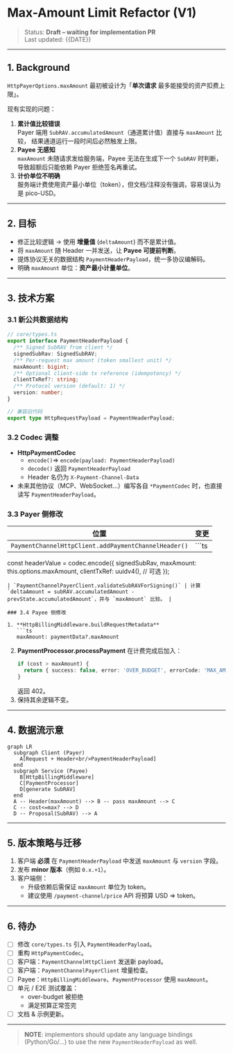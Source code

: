 # Max-Amount Limit Refactor (V1)

> Status: **Draft – waiting for implementation PR**  
> Last updated: {{DATE}}

---

## 1. Background

`HttpPayerOptions.maxAmount` 最初被设计为「**单次请求** 最多能接受的资产扣费上限」。

现有实现的问题：

1. **累计值比较错误**  
   Payer 端用 `SubRAV.accumulatedAmount`（通道累计值）直接与 `maxAmount` 比较，
   结果通道运行一段时间后必然触发上限。
2. **Payee 无感知**  
   `maxAmount` 未随请求发给服务端，Payee 无法在生成下一个 `SubRAV` 时判断，导致超额后只能依赖 Payer 拒绝签名再重试。
3. **计价单位不明确**  
   服务端计费使用资产最小单位（token），但文档/注释没有强调，容易误认为是 pico-USD。

---

## 2. 目标

* 修正比较逻辑 → 使用 **增量值** (`deltaAmount`) 而不是累计值。  
* 将 `maxAmount` 随 Header 一并发送，让 **Payee 可提前判断**。  
* 提炼协议无关的数据结构 `PaymentHeaderPayload`，统一多协议编解码。  
* 明确 `maxAmount` 单位：**资产最小计量单位**。

---

## 3. 技术方案

### 3.1 新公共数据结构

```ts
// core/types.ts
export interface PaymentHeaderPayload {
  /** Signed SubRAV from client */
  signedSubRav: SignedSubRAV;
  /** Per-request max amount (token smallest unit) */
  maxAmount: bigint;
  /** Optional client-side tx reference (idempotency) */
  clientTxRef?: string;
  /** Protocol version (default: 1) */
  version: number;
}

// 兼容旧代码
export type HttpRequestPayload = PaymentHeaderPayload;
```

### 3.2 Codec 调整

* **HttpPaymentCodec**
  * `encode()`⇒ `encode(payload: PaymentHeaderPayload)`
  * `decode()` 返回 `PaymentHeaderPayload`
  * Header 名仍为 `X-Payment-Channel-Data`
* 未来其他协议（MCP、WebSocket…）编写各自 `*PaymentCodec` 时，也直接读写 `PaymentHeaderPayload`。

### 3.3 Payer 侧修改

| 位置 | 变更 |
|------|------|
| `PaymentChannelHttpClient.addPaymentChannelHeader()` | ```ts
const headerValue = codec.encode({
  signedSubRav,
  maxAmount: this.options.maxAmount,
  clientTxRef: uuidv4(), // 可选
});
``` |
| `PaymentChannelPayerClient.validateSubRAVForSigning()` | 计算 `deltaAmount = subRAV.accumulatedAmount ‑ prevState.accumulatedAmount`，并与 `maxAmount` 比较。 |

### 3.4 Payee 侧修改

1. **HttpBillingMiddleware.buildRequestMetadata**
   ```ts
   maxAmount: paymentData?.maxAmount
   ```
2. **PaymentProcessor.processPayment** 在计费完成后加入：
   ```ts
   if (cost > maxAmount) {
     return { success: false, error: 'OVER_BUDGET', errorCode: 'MAX_AMOUNT_EXCEEDED', cost, ... };
   }
   ```
   返回 402。
3. 保持其余逻辑不变。

---

## 4. 数据流示意

```mermaid
graph LR
  subgraph Client (Payer)
    A[Request + Header<br/>PaymentHeaderPayload]
  end
  subgraph Service (Payee)
    B[HttpBillingMiddleware]
    C[PaymentProcessor]
    D[generate SubRAV]
  end
  A -- Header(maxAmount) --> B -- pass maxAmount --> C
  C -- cost<=max? --> D
  D -- Proposal(SubRAV) --> A
```

---

## 5. 版本策略与迁移

1. 客户端 **必须** 在 `PaymentHeaderPayload` 中发送 `maxAmount` 与 `version` 字段。  
2. 发布 **minor 版本**（例如 `0.x.+1`）。  
3. 客户端侧：  
   * 升级依赖后需保证 `maxAmount` 单位为 token。  
   * 建议使用 `/payment-channel/price` API 将预算 USD ⇒ token。

---

## 6. 待办

- [ ] 修改 `core/types.ts` 引入 `PaymentHeaderPayload`。  
- [ ] 重构 `HttpPaymentCodec`。  
- [ ] 客户端：`PaymentChannelHttpClient` 发送新 payload。  
- [ ] 客户端：`PaymentChannelPayerClient` 增量检查。  
- [ ] Payee：`HttpBillingMiddleware`、`PaymentProcessor` 使用 `maxAmount`。  
- [ ] 单元 / E2E 测试覆盖：
  * over-budget 被拒绝
  * 满足预算正常签完
- [ ] 文档 & 示例更新。

---

> **NOTE**: implementors should update any language bindings (Python/Go/…) to use the new `PaymentHeaderPayload` as well.
